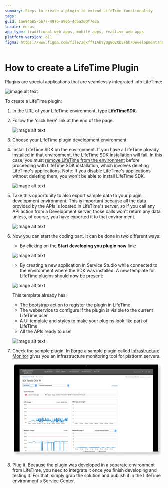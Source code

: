 ```yaml
---
summary: Steps to create a plugin to extend LifeTime functionality
tags: 
guid: 1ae946b5-5b77-4976-a905-4d6a260f7e3a
locale: en-us
app_type: traditional web apps, mobile apps, reactive web apps
platform-version: o11
figma: https://www.figma.com/file/ZqxffTIAhYyQg8Q2KbSFbb/Development?node-id=147:325
---
```


# How to create a LifeTime Plugin

Plugins are special applications that are seamlessly integrated into LifeTime:

![image alt text](images/How-to-create-a-LifeTime-Plugin-0.png)

To create a LifeTime plugin:

1. In the URL of your LifeTime environment, type **LifeTimeSDK**.

1. Follow the 'click here' link at the end of the page.

    ![image alt text](images/How-to-create-a-LifeTime-Plugin-1.png)

1. Choose your LifeTime plugin development environment

1. Install LifeTime SDK on the environment. If you have a LifeTime already installed in that environment, the LifeTime SDK installation will fail. In this case, you must [remove LifeTime from the environment](https://success.outsystems.com/Support/Enterprise_Customers/Maintenance_and_Operations/Remove_the_infrastructure_management_console_from_an_environment) before proceeding with LifeTime SDK installation, which involves deleting LifeTime's applications. Note: If you disable LifeTime's applications without deleting them, you won't be able to install LifeTime SDK.

    ![image alt text](images/How-to-create-a-LifeTime-Plugin-2.png)

1. Take this opportunity to also export sample data to your plugin development environment. This is important because all the data provided by the APIs is located in LifeTime's server, so if you call any API action from a Development server, those calls won't return any data unless, of course, you have exported it to that environment.

    ![image alt text](images/How-to-create-a-LifeTime-Plugin-3.png)

1. Now you can start the coding part. It can be done in two different ways:
    * By clicking on the **Start developing you plugin now** link:

    ![image alt text](images/How-to-create-a-LifeTime-Plugin-4.png)

    * By creating a new application in Service Studio while connected to the environment where the SDK was installed. A new template for  LifeTime plugins should now be present:
    
    ![image alt text](images/How-to-create-a-LifeTime-Plugin-5.png)

    This template already has:

    * The bootstrap action to register the plugin in LifeTime
    * The webservice to configure if the plugin is visible to the current LifeTime user
    * A UI template and styles to make your plugins look like part of LifeTime
    * All the APIs ready to use!

    ![image alt text](images/How-to-create-a-LifeTime-Plugin-6.png)

1. Check the sample plugin. In [Forge](http://www.outsystems.com/forge/) a sample plugin called [Infrastructure Monitor](https://www.outsystems.com/forge/component-overview/1178/infrastructure-monitor/) gives you an infrastructure monitoring tool for platform servers.

    ![image alt text](images/How-to-create-a-LifeTime-Plugin-7.png)

1. Plug it. Because the plugin was developed in a separate environment from LifeTime, you need to integrate it once you finish developing and testing it. For that, simply grab the solution and publish it in the LifeTime environment's Service Center.
